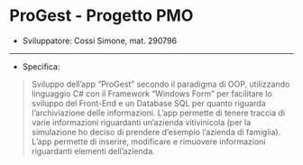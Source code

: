 # ProGest - Progetto PMO

- Sviluppatore:
Cossi Simone, mat. 290796

------------



- Specifica:
> Sviluppo dell’app “ProGest” secondo il paradigma di OOP, utilizzando linguaggio C# con il Framework “Windows Form” per facilitare lo sviluppo del Front-End e un Database SQL per quanto riguarda l’archiviazione delle informazioni.
L’app permette di tenere traccia di varie informazioni riguardanti un’azienda vitivinicola (per la simulazione ho deciso di prendere d’esempio l’azienda di famiglia).
L’app permette di inserire, modificare e rimuovere informazioni riguardanti elementi dell’azienda.

